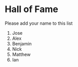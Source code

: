 # Hall of Fame
Please add your name to this list

1. Jose
2. Alex
3. Benjamin
4. Nick
5. Matthew
6. Ian
